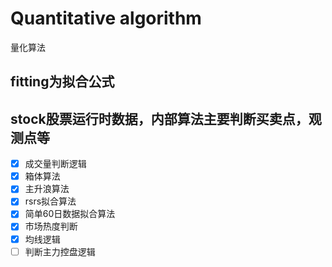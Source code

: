 # Quantitative algorithm
量化算法
## fitting为拟合公式
## stock股票运行时数据，内部算法主要判断买卖点，观测点等
- [x] 成交量判断逻辑
- [x] 箱体算法
- [x] 主升浪算法
- [x] rsrs拟合算法
- [x] 简单60日数据拟合算法
- [x]  市场热度判断
- [x] 均线逻辑
- [ ] 判断主力控盘逻辑
